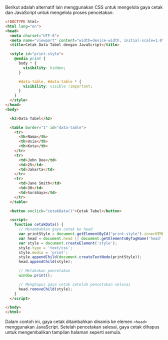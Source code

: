 
Berikut adalah alternatif lain menggunakan CSS untuk mengelola gaya cetak dan JavaScript untuk mengelola proses pencetakan:

```html
<!DOCTYPE html>
<html lang="en">
<head>
  <meta charset="UTF-8">
  <meta name="viewport" content="width=device-width, initial-scale=1.0">
  <title>Cetak Data Tabel dengan JavaScript</title>

  <style id="print-style">
    @media print {
      body * {
        visibility: hidden;
      }

      #data-table, #data-table * {
        visibility: visible !important;
      }
    }
  </style>
</head>
<body>

  <h2>Data Tabel</h2>

  <table border="1" id="data-table">
    <tr>
      <th>Nama</th>
      <th>Usia</th>
      <th>Kota</th>
    </tr>
    <tr>
      <td>John Doe</td>
      <td>25</td>
      <td>Jakarta</td>
    </tr>
    <tr>
      <td>Jane Smith</td>
      <td>30</td>
      <td>Surabaya</td>
    </tr>
  </table>

  <button onclick="cetakData()">Cetak Tabel</button>

  <script>
    function cetakData() {
      // Menambahkan gaya cetak ke head
      var printStyle = document.getElementById("print-style").innerHTML;
      var head = document.head || document.getElementsByTagName('head')[0];
      var style = document.createElement('style');
      style.type = 'text/css';
      style.media = 'print';
      style.appendChild(document.createTextNode(printStyle));
      head.appendChild(style);

      // Melakukan pencetakan
      window.print();

      // Menghapus gaya cetak setelah pencetakan selesai
      head.removeChild(style);
    }
  </script>

</body>
</html>
```

Dalam contoh ini, gaya cetak ditambahkan dinamis ke elemen `<head>` menggunakan JavaScript. Setelah pencetakan selesai, gaya cetak dihapus untuk mengembalikan tampilan halaman seperti semula.